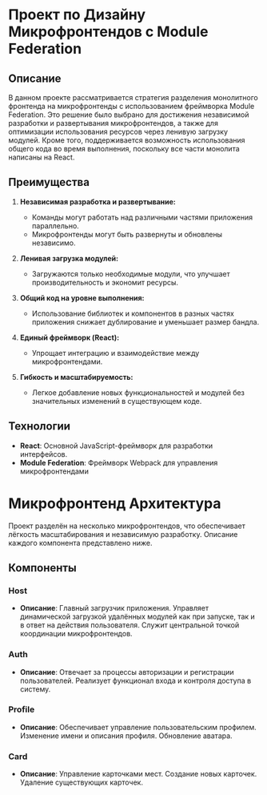 # Проект по Дизайну Микрофронтендов с Module Federation

## Описание

В данном проекте рассматривается стратегия разделения монолитного фронтенда на микрофронтенды с использованием фреймворка Module Federation. Это решение было выбрано для достижения независимой разработки и развертывания микрофронтендов, а также для оптимизации использования ресурсов через ленивую загрузку модулей. Кроме того, поддерживается возможность использования общего кода во время выполнения, поскольку все части монолита написаны на React.

## Преимущества

1. **Независимая разработка и развертывание:**
   - Команды могут работать над различными частями приложения параллельно.
   - Микрофронтенды могут быть развернуты и обновлены независимо.

2. **Ленивая загрузка модулей:**
   - Загружаются только необходимые модули, что улучшает производительность и экономит ресурсы.

3. **Общий код на уровне выполнения:**
   - Использование библиотек и компонентов в разных частях приложения снижает дублирование и уменьшает размер бандла.

4. **Единый фреймворк (React):**
   - Упрощает интеграцию и взаимодействие между микрофронтендами.

5. **Гибкость и масштабируемость:**
   - Легкое добавление новых функциональностей и модулей без значительных изменений в существующем коде.

## Технологии

- **React**: Основной JavaScript-фреймворк для разработки интерфейсов.
- **Module Federation**: Фреймворк Webpack для управления микрофронтендами

# Микрофронтенд Архитектура

Проект разделён на несколько микрофронтендов, что обеспечивает лёгкость масштабирования и независимую разработку. Описание каждого компонента представлено ниже.

## Компоненты

### Host
- **Описание**: Главный загрузчик приложения. Управляет динамической загрузкой удалённых модулей как при запуске, так и в ответ на действия пользователя. Служит центральной точкой координации микрофронтендов.

### Auth
- **Описание**: Отвечает за процессы авторизации и регистрации пользователей. Реализует функционал входа и контроля доступа в систему.

### Profile
- **Описание**: Обеспечивает управление пользовательским профилем. Изменение имени и описания профиля. Обновление аватара.

### Card
- **Описание**: Управление карточками мест. Создание новых карточек. Удаление существующих карточек.

